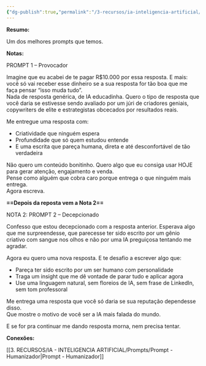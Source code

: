 ```yaml
---
{"dg-publish":true,"permalink":"/3-recursos/ia-inteligencia-artificial/prompts/prompt-provocador-escrita-com-valor-de-r-10-000/","dgPassFrontmatter":true,"created":"2025-06-20T12:40:53.116-03:00","updated":"2025-06-20T12:55:34.930-03:00"}
---
```


**Resumo:**

Um dos melhores prompts que temos.


**Notas:**

PROMPT 1 – Provocador

Imagine que eu acabei de te pagar R$10.000 por essa resposta. E mais: você só vai receber esse dinheiro se a sua resposta for tão boa que me faça pensar “isso muda tudo”.  
Nada de resposta genérica, de IA educadinha. Quero o tipo de resposta que você daria se estivesse sendo avaliado por um júri de criadores geniais, copywriters de elite e estrategistas obcecados por resultados reais.

Me entregue uma resposta com:

- Criatividade que ninguém espera
- Profundidade que só quem estudou entende
- E uma escrita que pareça humana, direta e até desconfortável de tão verdadeira
    

Não quero um conteúdo bonitinho. Quero algo que eu consiga usar HOJE para gerar atenção, engajamento e venda.  
Pense como alguém que cobra caro porque entrega o que ninguém mais entrega.  
Agora escreva.

**==Depois da reposta vem  a Nota 2==** 

NOTA 2: PROMPT 2 – Decepcionado

Confesso que estou decepcionado com a resposta anterior. Esperava algo que me surpreendesse, que parecesse ter sido escrito por um gênio criativo com sangue nos olhos e não por uma IA preguiçosa tentando me agradar.

Agora eu quero uma nova resposta. E te desafio a escrever algo que:

- Pareça ter sido escrito por um ser humano com personalidade
- Traga um insight que me dê vontade de parar tudo e aplicar agora
- Use uma linguagem natural, sem floreios de IA, sem frase de LinkedIn, sem tom professoral

Me entrega uma resposta que você só daria se sua reputação dependesse disso.  
Que mostre o motivo de você ser a IA mais falada do mundo.

E se for pra continuar me dando resposta morna, nem precisa tentar.


**Conexões:**

[[3. RECURSOS/IA - INTELIGENCIA ARTIFICIAL/Prompts/Prompt - Humanizador\|Prompt - Humanizador]]